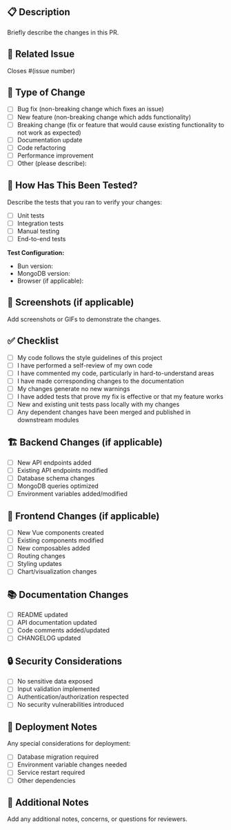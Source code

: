 ## 📋 Description

Briefly describe the changes in this PR.

## 🔗 Related Issue

Closes #(issue number)

## 🎯 Type of Change

- [ ] Bug fix (non-breaking change which fixes an issue)
- [ ] New feature (non-breaking change which adds functionality)
- [ ] Breaking change (fix or feature that would cause existing functionality to not work as expected)
- [ ] Documentation update
- [ ] Code refactoring
- [ ] Performance improvement
- [ ] Other (please describe):

## 🧪 How Has This Been Tested?

Describe the tests that you ran to verify your changes:

- [ ] Unit tests
- [ ] Integration tests
- [ ] Manual testing
- [ ] End-to-end tests

**Test Configuration:**
- Bun version:
- MongoDB version:
- Browser (if applicable):

## 📸 Screenshots (if applicable)

Add screenshots or GIFs to demonstrate the changes.

## ✅ Checklist

- [ ] My code follows the style guidelines of this project
- [ ] I have performed a self-review of my own code
- [ ] I have commented my code, particularly in hard-to-understand areas
- [ ] I have made corresponding changes to the documentation
- [ ] My changes generate no new warnings
- [ ] I have added tests that prove my fix is effective or that my feature works
- [ ] New and existing unit tests pass locally with my changes
- [ ] Any dependent changes have been merged and published in downstream modules

## 🏗️ Backend Changes (if applicable)

- [ ] New API endpoints added
- [ ] Existing API endpoints modified
- [ ] Database schema changes
- [ ] MongoDB queries optimized
- [ ] Environment variables added/modified

## 🎨 Frontend Changes (if applicable)

- [ ] New Vue components created
- [ ] Existing components modified
- [ ] New composables added
- [ ] Routing changes
- [ ] Styling updates
- [ ] Chart/visualization changes

## 📚 Documentation Changes

- [ ] README updated
- [ ] API documentation updated
- [ ] Code comments added/updated
- [ ] CHANGELOG updated

## 🔒 Security Considerations

- [ ] No sensitive data exposed
- [ ] Input validation implemented
- [ ] Authentication/authorization respected
- [ ] No security vulnerabilities introduced

## 🚀 Deployment Notes

Any special considerations for deployment:

- [ ] Database migration required
- [ ] Environment variable changes needed
- [ ] Service restart required
- [ ] Other dependencies

## 📝 Additional Notes

Add any additional notes, concerns, or questions for reviewers.